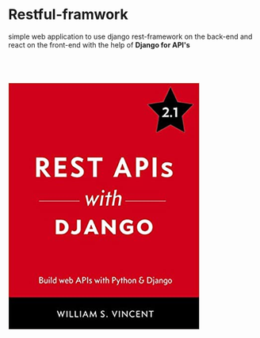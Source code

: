 # Restful-framwork                                                                                                                                                                                                                                                                                                                       
 
simple web application to use django rest-framework on the back-end and react on the front-end
with the help of **Django for API's**    
<br/><br/><br/><br/>
![Django Book](django.jpg)
